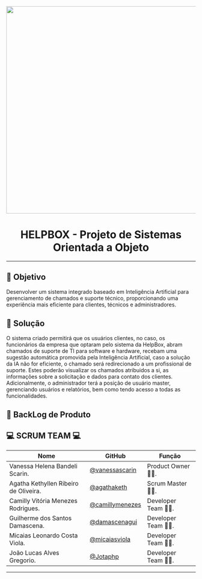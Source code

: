 <div align="center">
<img src="https://github.com/user-attachments/assets/25c3b68e-e1f5-4edc-9709-054ffd1efca3" width="550"/>
</div>
<div align="center">
 
  # HELPBOX - Projeto de Sistemas Orientada a Objeto
</div>

---

## 🎯 Objetivo

Desenvolver um sistema integrado baseado em Inteligência Artificial para gerenciamento de chamados e suporte técnico, proporcionando uma experiência mais eficiente para clientes, técnicos e administradores.

## 🔧 Solução

O sistema criado permitirá que os usuários clientes, no caso, os funcionários da empresa que optaram pelo sistema da HelpBox, abram chamados de suporte de TI para software e hardware, recebam uma sugestão automática promovida pela Inteligência Artificial, caso a solução da IA não for eficiente, o chamado será redirecionado a um profissional de suporte. Estes poderão visualizar os chamados atribuidos a si, as informações sobre a solicitação e dados para contato dos clientes. Adicionalmente, o administrador terá a posição de usuário master, gerenciando usuários e relatórios, bem como tendo acesso a todas as funcionalidades.

## 📝 BackLog de Produto



## 💻 SCRUM  TEAM 💻

| Nome     | GitHub | Função     |
|----------|--------|------------|
| Vanessa Helena Bandeli Scarin. | [@vanessascarin](https://github.com/vanessascarin) | Product Owner 👩‍💼. |
| Agatha Kethyllen Ribeiro de Oliveira. | [@agathaketh](https://github.com/agathaketh) | Scrum Master 👩‍💼. |
| Camilly Vitória Menezes Rodrigues. | [@camillymenezes](https://github.com/camillymenezes) | Developer Team 👩‍💻. |
| Guilherme dos Santos Damascena. | [@damascenagui](https://github.com/damascenagui) | Developer Team 👩‍💻. |
| Micaias Leonardo Costa Viola. | [@micaiasviola](https://github.com/micaiasviola) | Developer Team 👩‍💻. |
| João Lucas Alves Gregorio. | [@Jotaphp](https://github.com/Jotaphp) | Developer Team 👩‍💻. |

---


  
